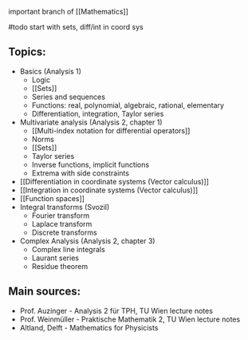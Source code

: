 important branch of [[Mathematics]]


#todo start with sets, diff/int in coord sys


## Topics:
- Basics (Analysis 1)
	- Logic
	- [[Sets]]
	- Series and sequences
	- Functions: real, polynomial, algebraic, rational, elementary
	- Differentiation, integration, Taylor series
- Multivariate analysis (Analysis 2, chapter 1)
	- [[Multi-index notation for differential operators]]
	- Norms
	- [[Sets]]
	- Taylor series
	- Inverse functions, implicit functions
	- Extrema with side constraints
- [[Differentiation in coordinate systems (Vector calculus)]]
- [[Integration in coordinate systems (Vector calculus)]] 
- [[Function spaces]]
- Integral transforms (Svozil)
	- Fourier transform
	- Laplace transform
	- Discrete transforms
- Complex Analysis (Analysis 2, chapter 3)
	- Complex line integrals
	- Laurant series
	- Residue theorem


## Main sources:
- Prof. Auzinger - Analysis 2 für TPH, TU Wien lecture notes
- Prof. Weinmüller - Praktische Mathematik 2, TU Wien lecture notes
- Altland, Delft - Mathematics for Physicists

